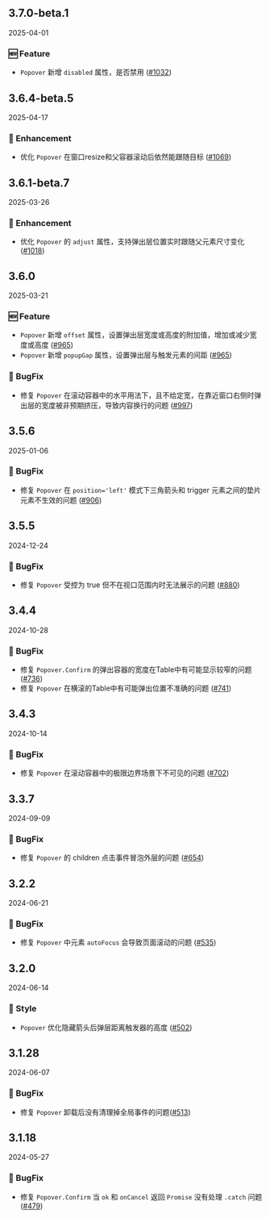 ## 3.7.0-beta.1
2025-04-01

### 🆕 Feature
- `Popover` 新增 `disabled` 属性，是否禁用 ([#1032](https://github.com/sheinsight/shineout-next/pull/1032))


## 3.6.4-beta.5
2025-04-17

### 💎 Enhancement
- 优化 `Popover` 在窗口resize和父容器滚动后依然能跟随目标 ([#1069](https://github.com/sheinsight/shineout-next/pull/1069))


## 3.6.1-beta.7
2025-03-26

### 💎 Enhancement
- 优化 `Popover` 的 `adjust` 属性，支持弹出层位置实时跟随父元素尺寸变化 ([#1018](https://github.com/sheinsight/shineout-next/pull/1018))

## 3.6.0
2025-03-21

### 🆕 Feature
- `Popover` 新增 `offset` 属性，设置弹出层宽度或高度的附加值，增加或减少宽度或高度 ([#965](https://github.com/sheinsight/shineout-next/pull/965))
- `Popover` 新增 `popupGap` 属性，设置弹出层与触发元素的间距 ([#965](https://github.com/sheinsight/shineout-next/pull/965))

### 🐞 BugFix
- 修复 `Popover` 在滚动容器中的水平用法下，且不给定宽，在靠近窗口右侧时弹出层的宽度被非预期挤压，导致内容换行的问题 ([#997](https://github.com/sheinsight/shineout-next/pull/997))


## 3.5.6
2025-01-06

### 🐞 BugFix
- 修复 `Popover` 在 `position='left'` 模式下三角箭头和 trigger 元素之间的垫片元素不生效的问题 ([#906](https://github.com/sheinsight/shineout-next/pull/906))

## 3.5.5
2024-12-24

### 🐞 BugFix
- 修复 `Popover` 受控为 true 但不在视口范围内时无法展示的问题 ([#880](https://github.com/sheinsight/shineout-next/pull/880))

## 3.4.4
2024-10-28

### 🐞 BugFix
- 修复 `Popover.Confirm` 的弹出容器的宽度在Table中有可能显示较窄的问题 ([#736](https://github.com/sheinsight/shineout-next/pull/736))
- 修复 `Popover` 在横滚的Table中有可能弹出位置不准确的问题 ([#741](https://github.com/sheinsight/shineout-next/pull/741))


## 3.4.3
2024-10-14

### 🐞 BugFix
- 修复 `Popover` 在滚动容器中的极限边界场景下不可见的问题 ([#702](https://github.com/sheinsight/shineout-next/pull/702))


## 3.3.7
2024-09-09

### 🐞 BugFix
- 修复 `Popover` 的 children 点击事件冒泡外层的问题 ([#654](https://github.com/sheinsight/shineout-next/pull/654))

## 3.2.2
2024-06-21

### 🐞 BugFix
- 修复 `Popover` 中元素 `autoFocus` 会导致页面滚动的问题 ([#535](https://github.com/sheinsight/shineout-next/pull/535))


## 3.2.0
2024-06-14


### 💅 Style

- `Popover` 优化隐藏箭头后弹层距离触发器的高度 ([#502](https://github.com/sheinsight/shineout-next/pull/502))

## 3.1.28
2024-06-07

### 🐞 BugFix

- 修复 `Popover` 卸载后没有清理掉全局事件的问题([#513](https://github.com/sheinsight/shineout-next/pull/513))

## 3.1.18
2024-05-27

### 🐞 BugFix

- 修复 `Popover.Confirm` 当 `ok` 和 `onCancel` 返回 `Promise` 没有处理 `.catch` 问题([#479](https://github.com/sheinsight/shineout-next/pull/479))






